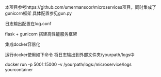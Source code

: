 本项目参考https://github.com/umermansoor/microservices项目，同时集成了gunicorn框架
具体配置参见gun.py

日志输出配置在log.conf

flask + gunicorn 搭建高性能服务框架

集成docker容器化

运行docker使用如下命令 将日志输出到外部文件夹/yourpath/logs中

docker run  -p 5001:15000 -v  /yourpath/logs:/microservice/logs yourcontainer